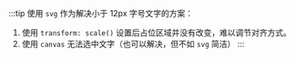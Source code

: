 <smallFont/>

:::tip
使用 `svg` 作为解决小于 12px 字号文字的方案：

1. 使用 `transform: scale()` 设置后占位区域并没有改变，难以调节对齐方式。
2. 使用 `canvas` 无法选中文字（也可以解决，但不如 `svg` 简洁）
   :::
